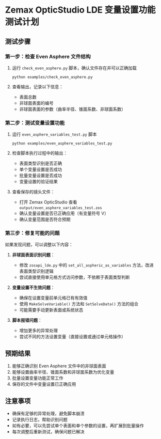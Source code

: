 # Zemax OpticStudio LDE 变量设置功能测试计划

## 测试步骤

### 第一步：检查 Even Asphere 文件结构

1. 运行 `check_even_asphere.py` 脚本，确认文件存在并可以正确加载
   ```
   python examples/check_even_asphere.py
   ```

2. 查看输出，记录以下信息：
   - 表面总数
   - 非球面表面的编号
   - 非球面表面的参数（曲率半径、锥面系数、非球面系数）

### 第二步：测试变量设置功能

1. 运行 `even_asphere_variables_test.py` 脚本
   ```
   python examples/even_asphere_variables_test.py
   ```

2. 检查脚本执行过程中的输出：
   - 表面类型识别是否正确
   - 单个变量设置是否成功
   - 批量变量设置是否成功
   - 变量设置的验证结果

3. 查看保存的镜头文件：
   - 打开 Zemax OpticStudio 查看 `output/even_asphere_variables_test.zos`
   - 确认变量设置是否已正确应用（有变量符号 V）
   - 确认变量范围是否符合预期

### 第三步：修复可能的问题

如果发现问题，可以调整以下内容：

1. **非球面表面识别问题**：
   - 修改 `zosapi_lde.py` 中的 `set_all_aspheric_as_variables` 方法，改进表面类型识别逻辑
   - 尝试直接使用单元格方式访问参数，不依赖于表面类型判断

2. **变量设置不生效问题**：
   - 确保在设置变量前单元格已有有效值
   - 使用 `MakeSolveVariable()` 方法和 `SetSolveData()` 方法的组合
   - 可能需要手动更新表面或系统状态

3. **脚本报错问题**：
   - 增加更多的异常处理
   - 尝试不同的方法设置变量（直接设置或通过单元格操作）

## 预期结果

1. 能够正确识别 Even Asphere 文件中的非球面表面
2. 能够设置曲率半径、锥面系数和非球面系数为优化变量
3. 批量设置变量功能正常工作
4. 保存的文件中变量设置已正确应用

## 注意事项

- 确保有足够的异常处理，避免脚本崩溃
- 记录执行日志，帮助识别问题
- 如有必要，可以先尝试单个表面和单个参数的设置，再扩展到批量操作
- 每次调整后重新测试，确保问题已解决
